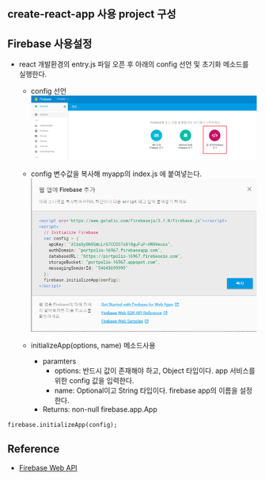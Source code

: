 ## create-react-app 사용 project 구성

## Firebase 사용설정
 -  react 개발환경의 entry.js 파일 오픈 후 아래의 config 선언 및 초기화 메소드를 실행한다.
    - config 선언
    ![Firebase - 06](../img/Firebase/06.fb.png)
    - config 변수값을 복사해 myapp의 index.js 에 붙여넣는다.
    ![Firebase - 07](../img/Firebase/07.fb.png)

    - initializeApp(options, name) 메소드사용
        - paramters 
            - options: 반드시 값이 존재해야 하고, Object 타입이다. app 서비스를 위한 config 값을 입력한다.
            - name: Optional이고 String 타입이다. firebase app의 이름을 설정한다.
        - Returns: non-null firebase.app.App
~~~
firebase.initializeApp(config);
~~~

## Reference
 - [Firebase Web API](https://firebase.google.com/docs/reference/js/)

